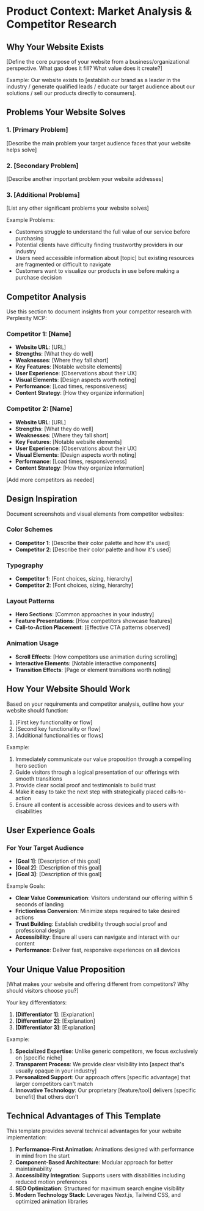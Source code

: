 # Product Context: Market Analysis & Competitor Research

## Why Your Website Exists
[Define the core purpose of your website from a business/organizational perspective. What gap does it fill? What value does it create?]

Example: Our website exists to [establish our brand as a leader in the industry / generate qualified leads / educate our target audience about our solutions / sell our products directly to consumers].

## Problems Your Website Solves

### 1. [Primary Problem]
[Describe the main problem your target audience faces that your website helps solve]

### 2. [Secondary Problem]
[Describe another important problem your website addresses]

### 3. [Additional Problems]
[List any other significant problems your website solves]

Example Problems:
- Customers struggle to understand the full value of our service before purchasing
- Potential clients have difficulty finding trustworthy providers in our industry
- Users need accessible information about [topic] but existing resources are fragmented or difficult to navigate
- Customers want to visualize our products in use before making a purchase decision

## Competitor Analysis
Use this section to document insights from your competitor research with Perplexity MCP:

### Competitor 1: [Name]
- **Website URL**: [URL]
- **Strengths**: [What they do well]
- **Weaknesses**: [Where they fall short]
- **Key Features**: [Notable website elements]
- **User Experience**: [Observations about their UX]
- **Visual Elements**: [Design aspects worth noting]
- **Performance**: [Load times, responsiveness]
- **Content Strategy**: [How they organize information]

### Competitor 2: [Name]
- **Website URL**: [URL]
- **Strengths**: [What they do well]
- **Weaknesses**: [Where they fall short]
- **Key Features**: [Notable website elements]
- **User Experience**: [Observations about their UX]
- **Visual Elements**: [Design aspects worth noting]
- **Performance**: [Load times, responsiveness]
- **Content Strategy**: [How they organize information]

[Add more competitors as needed]

## Design Inspiration
Document screenshots and visual elements from competitor websites:

### Color Schemes
- **Competitor 1**: [Describe their color palette and how it's used]
- **Competitor 2**: [Describe their color palette and how it's used]

### Typography
- **Competitor 1**: [Font choices, sizing, hierarchy]
- **Competitor 2**: [Font choices, sizing, hierarchy]

### Layout Patterns
- **Hero Sections**: [Common approaches in your industry]
- **Feature Presentations**: [How competitors showcase features]
- **Call-to-Action Placement**: [Effective CTA patterns observed]

### Animation Usage
- **Scroll Effects**: [How competitors use animation during scrolling]
- **Interactive Elements**: [Notable interactive components]
- **Transition Effects**: [Page or element transitions worth noting]

## How Your Website Should Work
Based on your requirements and competitor analysis, outline how your website should function:

1. [First key functionality or flow]
2. [Second key functionality or flow]
3. [Additional functionalities or flows]

Example:
1. Immediately communicate our value proposition through a compelling hero section
2. Guide visitors through a logical presentation of our offerings with smooth transitions
3. Provide clear social proof and testimonials to build trust
4. Make it easy to take the next step with strategically placed calls-to-action
5. Ensure all content is accessible across devices and to users with disabilities

## User Experience Goals

### For Your Target Audience
- **[Goal 1]**: [Description of this goal]
- **[Goal 2]**: [Description of this goal]
- **[Goal 3]**: [Description of this goal]

Example Goals:
- **Clear Value Communication**: Visitors understand our offering within 5 seconds of landing
- **Frictionless Conversion**: Minimize steps required to take desired actions
- **Trust Building**: Establish credibility through social proof and professional design
- **Accessibility**: Ensure all users can navigate and interact with our content
- **Performance**: Deliver fast, responsive experiences on all devices

## Your Unique Value Proposition
[What makes your website and offering different from competitors? Why should visitors choose you?]

Your key differentiators:

1. **[Differentiator 1]**: [Explanation]
2. **[Differentiator 2]**: [Explanation]
3. **[Differentiator 3]**: [Explanation]

Example:
1. **Specialized Expertise**: Unlike generic competitors, we focus exclusively on [specific niche]
2. **Transparent Process**: We provide clear visibility into [aspect that's usually opaque in your industry]
3. **Personalized Support**: Our approach offers [specific advantage] that larger competitors can't match
4. **Innovative Technology**: Our proprietary [feature/tool] delivers [specific benefit] that others don't

## Technical Advantages of This Template
This template provides several technical advantages for your website implementation:

1. **Performance-First Animation**: Animations designed with performance in mind from the start
2. **Component-Based Architecture**: Modular approach for better maintainability
3. **Accessibility Integration**: Supports users with disabilities including reduced motion preferences
4. **SEO Optimization**: Structured for maximum search engine visibility
5. **Modern Technology Stack**: Leverages Next.js, Tailwind CSS, and optimized animation libraries
